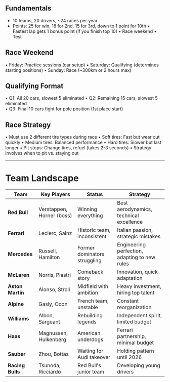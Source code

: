 ## Fundamentals
  - 10 teams, 20 drivers, ~24 races per year
  - Points: 25 for win, 18 for 2nd, 15 for 3rd, down to 1 point for 10th
  • Fastest lap gets 1 bonus point (if you finish top 10)
  • Race weekend
     •  Test

## Race Weekend
• Friday: Practice sessions (car setup)
• Saturday: Qualifying (determines starting positions)
• Sunday: Race (~300km or 2 hours max)

## Qualifying Format
• Q1: All 20 cars, slowest 5 eliminated
• Q2: Remaining 15 cars, slowest 5 eliminated  
• Q3: Final 10 cars fight for pole position (1st place start)

## Race Strategy
• Must use 2 different tire types during race
• Soft tires: Fast but wear out quickly
• Medium tires: Balanced performance
• Hard tires: Slower but last longer
• Pit stops: Change tires, refuel (takes 2-3 seconds)
• Strategy involves when to pit vs. staying out

---

# Team Landscape

| Team | Key Players | Status | Strategy |
|------|-------------|--------|----------|
| **Red Bull** | Verstappen, Horner (boss) | Winning everything | Best aerodynamics, technical excellence |
| **Ferrari** | Leclerc, Sainz | Historic team, inconsistent | Italian passion, strategic mistakes |
| **Mercedes** | Russell, Hamilton | Former dominators struggling | Engineering perfection, adapting to new rules |
| **McLaren** | Norris, Piastri | Comeback story | Innovation, quick adaptation |
| **Aston Martin** | Alonso, Stroll | Midfield with ambition | Heavy investment, hiring top talent |
| **Alpine** | Gasly, Ocon | French team, unstable | Constant reorganization |
| **Williams** | Albon, Sargeant | Rebuilding legends | Independent spirit, limited budget |
| **Haas** | Magnussen, Hulkenberg | American underdogs | Ferrari partnership, minimal budget |
| **Sauber** | Zhou, Bottas | Waiting for Audi takeover | Holding pattern until 2026 |
| **Racing Bulls** | Tsunoda, Ricciardo | Red Bull's junior team | Developing young drivers |
